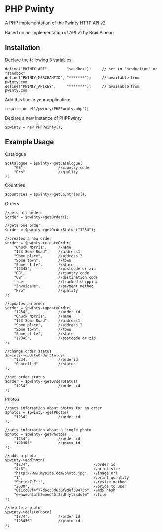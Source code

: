 # PHP Pwinty

A PHP implementation of the Pwinty HTTP API v2

Based on an implementation of API v1 by Brad Pineau

## Installation

Declare the following 3 variables:

	define("PWINTY_API", 		"sandbox");		// set to "production" or "sandbox"		
	define("PWINTY_MERCHANTID", "*******");		// available from pwinty.com
	define("PWINTY_APIKEY", 	"*******"); 	// available from pwinty.com

Add this line to your application:

    require_once("/pwinty/PHPPwinty.php");

Declare a new instance of PHPPwinty

	$pwinty = new PHPPwinty();

## Example Usage

Catalogue

	$catalogue = $pwinty->getCatalogue(
		"GB",				//country code
		"Pro"				//quality
	);

Countries

	$countries = $pwinty->getCountries();	

Orders

	//gets all orders
	$order = $pwinty->getOrder(); 

	//gets one order
	$order = $pwinty->getOrderStatus("1234"); 

	//creates a new order
	$order = $pwinty->createOrder(
		"Chuck Norris", 	//name
		"123 Some Road", 	//address1
		"Some place", 		//address 2
		"Some town", 		//town
		"Some state", 		//state
		"12345", 			//postcode or zip
		"GB", 				//country code
		"GB", 				//destination code
		true, 				//tracked shipping
		"InvoiceMe", 		//payment method
		"Pro"				//quality
	);

	//updates an order
	$order = $pwinty->updateOrder(
		"1234",				//order id
		"Chuck Norris", 	//name
		"123 Some Road", 	//address1
		"Some place", 		//address 2
		"Some town", 		//town
		"Some state", 		//state
		"12345", 			//postcode or zip
	);

	//change order status
	$pwinty->updateOrderStatus(
		"1234, 				//orderid
		"Cancelled"			//status
	);

	//get order status
	$order = $pwinty->getOrderStatus(
		"1234"				//order id
	);

Photos
	
	//gets information about photos for an order
	$photos = $pwinty->getPhotos(
		"1234"				//order id
	);

	//gets information about a single photo
	$photo = $pwinty->getPhotos(
		"1234",				//order id
		"123456"			//photo id
	);

	//adds a photo
	$pwinty->addPhoto(
		"1234", 							//order id
		"4x6", 								//print size
		"http://www.mysite.com/photo.jpg", 	//image url
		"1", 								//print quantity
		"ShrinkToFit", 						//resize method
		"2000", 							//price to user
		"811cc87f4f77d6c33d638f9def39473b", //md5 hash
		"ewhweo42ufh2woed45f2sdf4yt5sdufw"	//file
	);								

	//delete a photo
	$pwinty->deletePhoto(
		"1234",				//order id
		"123456"			//photo id
	);